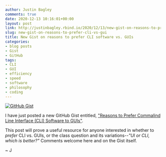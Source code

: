 ```yaml
---
author: Justin Bagley
comments: true
date: 2020-12-13 10:16:01+00:00
layout: post
link: http://justinbagley.rbind.io/2020/12/13/new-gist-on-reasons-to-prefer-cli-vs-gui/
slug: new-gist-on-reasons-to-prefer-cli-vs-gui
title: New Gist on reasons to prefer CLI software vs. GUIs
categories:
- blog posts
- Gist
- GitHub
tags:
- CLI
- GUI
- efficiency
- speed
- software
- philosophy
- coding
---
```


[![GitHub Gist](/images/GitHub_Gist_img.png)](https://gist.github.com)

I have just posted a new GitHub Gist entitled, ["Reasons to Prefer Commalind Line Interface (CLI) Software to GUIs"](https://gist.github.com/justincbagley/95cfaf9601b4af6f3afa93b4d2155abb).

This post will prove a useful resource for anyone interested in whether to *prefer* CLI vs. GUIs, or the class question and its variations--*"UI or CLI, which is better?"* Comments welcome here and on the Gist itself.
  
~ J

